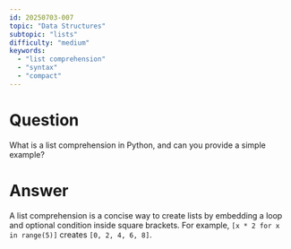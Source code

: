 ```yaml
---
id: 20250703-007
topic: "Data Structures"
subtopic: "lists"
difficulty: "medium"
keywords:
  - "list comprehension"
  - "syntax"
  - "compact"
---
```


# Question

What is a list comprehension in Python, and can you provide a simple example?

# Answer

A list comprehension is a concise way to create lists by embedding a loop and optional condition inside square brackets. For example, `[x * 2 for x in range(5)]` creates `[0, 2, 4, 6, 8]`.
